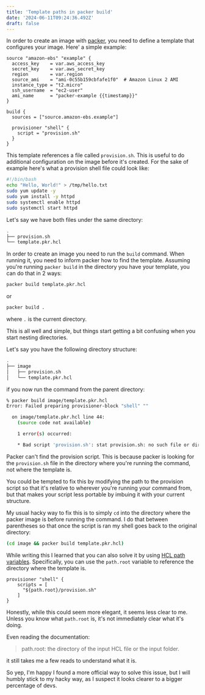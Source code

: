 ```yaml
---
title: 'Template paths in packer build'
date: '2024-06-11T09:24:36.492Z'
draft: false
---
```


In order to create an image with [packer](https://www.packer.io/), you need to define a template that
configures your image. Here' a simple example:

```hcl
source "amazon-ebs" "example" {
  access_key    = var.aws_access_key
  secret_key    = var.aws_secret_key
  region        = var.region
  source_ami    = "ami-0c55b159cbfafe1f0"  # Amazon Linux 2 AMI
  instance_type = "t2.micro"
  ssh_username  = "ec2-user"
  ami_name      = "packer-example {{timestamp}}"
}

build {
  sources = ["source.amazon-ebs.example"]

  provisioner "shell" {
    script = "provision.sh"
  }
}

```

This template references a file called `provision.sh`. This is useful to do
additional configuration on the image before it's created. For the sake of
example here's what a provision shell file could look like: 

```bash
#!/bin/bash
echo "Hello, World!" > /tmp/hello.txt
sudo yum update -y
sudo yum install -y httpd
sudo systemctl enable httpd
sudo systemctl start httpd
```

Let's say we have both files under the same directory:

```bash
.
├── provision.sh
└── template.pkr.hcl

```

In order to create an image you need to run the `build` command.  When running
it, you need to inform packer how to find the template. Assuming you're running
`packer build` in the directory you have your template, you can do that in 2
ways:

```bash
packer build template.pkr.hcl
```

or

```bash
packer build . 
```
where `.` is the current directory.

This is all well and simple, but things start getting a bit confusing when you
start nesting directories.

Let's say you have the following directory structure:

```bash
.
├── image
│   ├── provision.sh
│   └── template.pkr.hcl

```

if you now run the command from the parent directory:

```bash
% packer build image/template.pkr.hcl
Error: Failed preparing provisioner-block "shell" ""

  on image/template.pkr.hcl line 44:
    (source code not available)

    1 error(s) occurred:

    * Bad script 'provision.sh': stat provision.sh: no such file or directory
```

Packer can't find the provision script. This is because packer is looking for
the `provision.sh` file in the directory where you're running the command, not
where the template is.

You could be tempted to fix this by modifying the path to the provision script
so that it's relative to wherever you're running your command from, but that
makes your script less portable by imbuing it with your current structure.

My usual hacky way to fix this is to simply `cd` into the directory where the
packer image is before running the command. I do that between parentheses so
that once the script is ran my shell goes back to the original directory:

```bash
(cd image && packer build template.pkr.hcl)
```

While writing this I learned that you can also solve it by using [HCL path
variables](https://developer.hashicorp.com/packer/docs/templates/hcl_templates/path-variables).
Specifically, you can use the `path.root` variable to reference the directory
where the template is.

```hcl
provisioner "shell" {
    scripts = [
      "${path.root}/provision.sh"
    ]
}
```

Honestly, while this could seem more elegant, it seems less clear to me. Unless
you know what `path.root` is, it's not immediately clear what it's doing.

Even reading the documentation: 

> path.root: the directory of the input HCL file or the input folder.

it still takes me a few reads to understand what it is. 

So yep, I'm happy I found a more official way to solve this issue, but I will humbly 
stick to my hacky way, as I suspect it looks clearer to a bigger percentage of devs.

